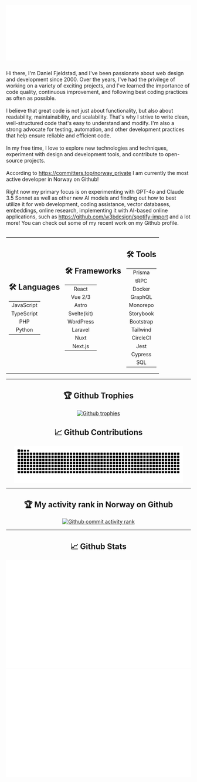 <h1 align="center"><img src="https://github.com/w3bdesign/w3bdesign/blob/master/svg/animated-header.svg" alt="Header image" /></h1> 
 
<span align="center">Hi there, I'm Daniel Fjeldstad, and I've been passionate about web design and development since 2000. Over the years, I've had the privilege of working on a variety of exciting projects, and I've learned the importance of code quality, continuous improvement, and following best coding practices as often as possible.
<br/> <br/> 
I believe that great code is not just about functionality, but also about readability, maintainability, and scalability. That's why I strive to write clean, well-structured code that's easy to understand and modify. I'm also a strong advocate for testing, automation, and other development practices that help ensure reliable and efficient code.
<br/> <br/> 
In my free time, I love to explore new technologies and techniques, experiment with design and development tools, and contribute to open-source projects.
<br/> <br/> 
According to <a href="https://committers.top/norway_private">https://committers.top/norway_private</a> I am currently the most active developer in Norway on Github!
<br/> <br/> 
Right now my primary focus is on experimenting with GPT-4o and Claude 3.5 Sonnet as well as other new AI models and finding out how to best utilize it for web development, coding assistance, vector databases, embeddings, online research, implementing it with AI-based online applications, such as https://github.com/w3bdesign/spotify-import and a lot more!
You can check out some of my recent work on my Github profile.
</span>
<br/> <br/> 

<div align="center">


<table>
<tr>
<td align="center">
<h2>🛠️ Languages</h2>
<table>
<tr><td align="center">JavaScript</td></tr>
<tr><td align="center">TypeScript</td></tr>
<tr><td align="center">PHP</td></tr>
<tr><td align="center">Python</td></tr>
</table>
</td>

<td align="center">
<h2>🛠️ Frameworks</h2>
<table>
<tr><td align="center">React</td></tr>
<tr><td align="center">Vue 2/3</td></tr>
<tr><td align="center">Astro</td></tr>
<tr><td align="center">Svelte(kit)</td></tr>
<tr><td align="center">WordPress</td></tr>
<tr><td align="center">Laravel</td></tr>
<tr><td align="center">Nuxt</td></tr>
<tr><td align="center">Next.js</td></tr>
</table>
</td>

<td align="center">
<h2>🛠️ Tools</h2>
<table>
<tr><td align="center">Prisma</td></tr>
<tr><td align="center">tRPC</td></tr>
<tr><td align="center">Docker</td></tr>
<tr><td align="center">GraphQL</td></tr>
<tr><td align="center">Monorepo</td></tr>
<tr><td align="center">Storybook</td></tr>
<tr><td align="center">Bootstrap</td></tr>
<tr><td align="center">Tailwind</td></tr>
<tr><td align="center">CircleCI</td></tr>
<tr><td align="center">Jest</td></tr>
<tr><td align="center">Cypress</td></tr>
<tr><td align="center">SQL</td></tr>
</table>
</td>
</tr>
</table>



</div>

<hr />

<h2 align="center"> 🏆 Github Trophies</h2>
<p align="center">
<a href="https://github.com/w3bdesign">
  <img align="center" alt="Github trophies" src="https://github-profile-trophy.vercel.app/?username=w3bdesign&rank=SECRET,SSS,SS,S&margin-w=10&margin-h=5&row=2&column=3" />
</a>
</p>

<h2 align="center">📈 Github Contributions</h2>
<p align="center">
<a href="https://github.com/w3bdesign">
  <img height="100" align="center" alt="Github snake" src="https://raw.githubusercontent.com/w3bdesign/w3bdesign/output/github-contribution-grid-snake.svg" />
</a>
</p>

<hr />

<h2 align="center"> 🏆 My activity rank in Norway on Github</h2>
<p align="center">
<a href="https://committers.top/norway"><img src="https://user-badge.committers.top/norway_private/w3bdesign.svg?" alt="Github commit activity rank"></a>
</p>

<hr/>

<h2 align="center">📈 Github Stats</h2> 
<p align="center">
<img src="https://github.com/w3bdesign/github-stats/blob/master/generated/overview.svg" alt="Overview" />
<img src="https://github.com/w3bdesign/github-stats/blob/master/generated/languages.svg" alt="Languages" />
</p>
